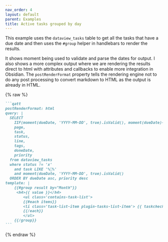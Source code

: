 ```yaml
---
nav_order: 4
layout: default
parent: Examples
title: Active tasks grouped by day
---
```


This example uses the `dataview_tasks` table to get all the tasks that have a due date and then uses the `#group` helper in handlebars to render the results.

It shows moment being used to validate and parse the dates for output. I also shows a more complex output where we are rendering the results direct to html with attributes and callbacks to enable more integration in Obsidian. The `postRenderFormat` property tells the rendering engine not to do any post processing to convert markdown to HTML as the output is already in HTML.

{% raw %}

````markdown
```qatt
postRenderFormat: html
query: |
  SELECT
    IIF(moment(dueDate, 'YYYY-MM-DD', true).isValid(), moment(dueDate)->format("MMMM Do, YYYY"), 'No Due Date') AS Month,
    page,
    task,
    status,
    line,
    tags,
    doneDate,
    priority
  from dataview_tasks
  where status != 'x'
    and task LIKE '%📜%'
    and moment(dueDate, 'YYYY-MM-DD', true).isValid()
  ORDER BY dueDate asc, priority desc
template: |
    {{#group result by="Month"}}
     <h4>{{ value }}</h4>
        <ul class='contains-task-list'>
        {{#each items}}
        <li class='task-list-item plugin-tasks-list-item'> {{ taskcheckbox this }} {{#if (isHighPriority priority)}}<strong>{{/if}} {{#micromark inline="true"}} {{task}} [[{{page}}|📝]] {{/micromark}} {{#if (isHighPriority priority)}}</strong>{{/if}}</li>
        {{/each}}
        </ul>
    {{/group}}
```
````

{% endraw %}
